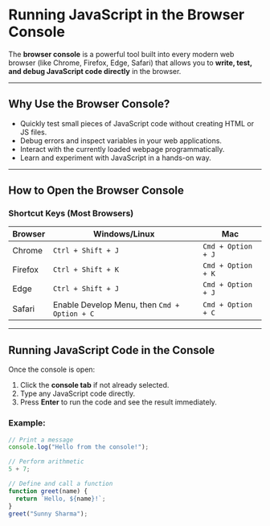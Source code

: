 # Running JavaScript in the Browser Console

The **browser console** is a powerful tool built into every modern web browser (like Chrome, Firefox, Edge, Safari) that allows you to **write, test, and debug JavaScript code directly** in the browser.

---

## Why Use the Browser Console?

- Quickly test small pieces of JavaScript code without creating HTML or JS files.
- Debug errors and inspect variables in your web applications.
- Interact with the currently loaded webpage programmatically.
- Learn and experiment with JavaScript in a hands-on way.

---

## How to Open the Browser Console

### Shortcut Keys (Most Browsers)

| Browser | Windows/Linux | Mac            |
|---------|---------------|----------------|
| Chrome  | `Ctrl + Shift + J` | `Cmd + Option + J` |
| Firefox | `Ctrl + Shift + K` | `Cmd + Option + K` |
| Edge    | `Ctrl + Shift + J` | `Cmd + Option + J` |
| Safari  | Enable Develop Menu, then `Cmd + Option + C` | `Cmd + Option + C` |

---

## Running JavaScript Code in the Console

Once the console is open:

1. Click the **console tab** if not already selected.
2. Type any JavaScript code directly.
3. Press **Enter** to run the code and see the result immediately.

### Example:

```javascript
// Print a message
console.log("Hello from the console!");

// Perform arithmetic
5 + 7;

// Define and call a function
function greet(name) {
  return `Hello, ${name}!`;
}
greet("Sunny Sharma");

